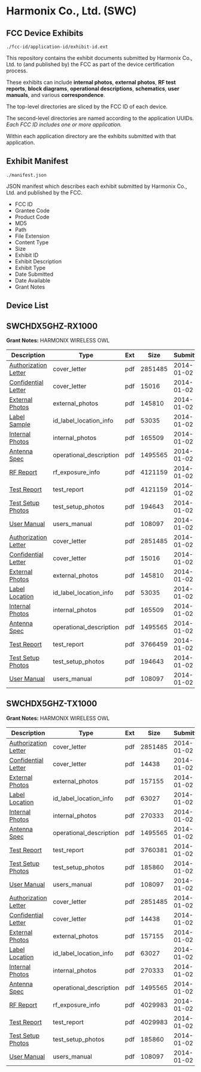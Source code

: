 # Harmonix Co., Ltd. (SWC)
## FCC Device Exhibits

```
./fcc-id/application-id/exhibit-id.ext
```

This repository contains the exhibit documents submitted by Harmonix Co., Ltd. to (and published by) the FCC as part of the device certification process.

These exhibits can include **internal photos**, **external photos**, **RF test reports**, **block diagrams**, **operational descriptions**, **schematics**, **user manuals**, and various **correspondence**.

The top-level directories are sliced by the FCC ID of each device.

The second-level directories are named according to the application UUIDs. *Each FCC ID includes one or more application.*

Within each application directory are the exhibits submitted with that application. 

## Exhibit Manifest

```
./manifest.json
```

JSON manifest which describes each exhibit submitted by Harmonix Co., Ltd. and published by the FCC.

- FCC ID
- Grantee Code
- Product Code
- MD5
- Path
- File Extension
- Content Type
- Size
- Exhibit ID
- Exhibit Description
- Exhibit Type
- Date Submitted
- Date Available
- Grant Notes

## Device List
## SWCHDX5GHZ-RX1000
**Grant Notes:** HARMONIX WIRELESS OWL

| Description | Type | Ext | Size | Submitted | Available |
| ----------- | ---- | --- | ---- | --------- | --------- |
| [Authorization Letter](SWCHDX5GHZ-RX1000/24cc349d2e3fe65917cc3da227b4c29c/2155539.pdf) | cover_letter | pdf | 2851485 | 2014-01-02 | 2014-01-02 |
| [Confidential Letter](SWCHDX5GHZ-RX1000/24cc349d2e3fe65917cc3da227b4c29c/2155544.pdf) | cover_letter | pdf | 15016 | 2014-01-02 | 2014-01-02 |
| [External Photos](SWCHDX5GHZ-RX1000/24cc349d2e3fe65917cc3da227b4c29c/2155540.pdf) | external_photos | pdf | 145810 | 2014-01-02 | 2014-01-02 |
| [Label Sample](SWCHDX5GHZ-RX1000/24cc349d2e3fe65917cc3da227b4c29c/2155542.pdf) | id_label_location_info | pdf | 53035 | 2014-01-02 | 2014-01-02 |
| [Internal Photos](SWCHDX5GHZ-RX1000/24cc349d2e3fe65917cc3da227b4c29c/2155541.pdf) | internal_photos | pdf | 165509 | 2014-01-02 | 2014-01-02 |
| [Antenna Spec](SWCHDX5GHZ-RX1000/24cc349d2e3fe65917cc3da227b4c29c/2155538.pdf) | operational_description | pdf | 1495565 | 2014-01-02 | 2014-01-02 |
| [RF Report](SWCHDX5GHZ-RX1000/24cc349d2e3fe65917cc3da227b4c29c/2155571.pdf) | rf_exposure_info | pdf | 4121159 | 2014-01-02 | 2014-01-02 |
| [Test Report](SWCHDX5GHZ-RX1000/24cc349d2e3fe65917cc3da227b4c29c/2155571.pdf) | test_report | pdf | 4121159 | 2014-01-02 | 2014-01-02 |
| [Test Setup Photos](SWCHDX5GHZ-RX1000/24cc349d2e3fe65917cc3da227b4c29c/2155546.pdf) | test_setup_photos | pdf | 194643 | 2014-01-02 | 2014-01-02 |
| [User Manual](SWCHDX5GHZ-RX1000/24cc349d2e3fe65917cc3da227b4c29c/2155543.pdf) | users_manual | pdf | 108097 | 2014-01-02 | 2014-01-02 |
| [Authorization Letter](SWCHDX5GHZ-RX1000/f386124aa6440872c2c656c0baeb12b7/2155539.pdf) | cover_letter | pdf | 2851485 | 2014-01-02 | 2014-01-02 |
| [Confidential Letter](SWCHDX5GHZ-RX1000/f386124aa6440872c2c656c0baeb12b7/2155544.pdf) | cover_letter | pdf | 15016 | 2014-01-02 | 2014-01-02 |
| [External Photos](SWCHDX5GHZ-RX1000/f386124aa6440872c2c656c0baeb12b7/2155540.pdf) | external_photos | pdf | 145810 | 2014-01-02 | 2014-01-02 |
| [Label Location](SWCHDX5GHZ-RX1000/f386124aa6440872c2c656c0baeb12b7/2155542.pdf) | id_label_location_info | pdf | 53035 | 2014-01-02 | 2014-01-02 |
| [Internal Photos](SWCHDX5GHZ-RX1000/f386124aa6440872c2c656c0baeb12b7/2155541.pdf) | internal_photos | pdf | 165509 | 2014-01-02 | 2014-01-02 |
| [Antenna Spec](SWCHDX5GHZ-RX1000/f386124aa6440872c2c656c0baeb12b7/2155538.pdf) | operational_description | pdf | 1495565 | 2014-01-02 | 2014-01-02 |
| [Test Report](SWCHDX5GHZ-RX1000/f386124aa6440872c2c656c0baeb12b7/2155547.pdf) | test_report | pdf | 3766459 | 2014-01-02 | 2014-01-02 |
| [Test Setup Photos](SWCHDX5GHZ-RX1000/f386124aa6440872c2c656c0baeb12b7/2155546.pdf) | test_setup_photos | pdf | 194643 | 2014-01-02 | 2014-01-02 |
| [User Manual](SWCHDX5GHZ-RX1000/f386124aa6440872c2c656c0baeb12b7/2155543.pdf) | users_manual | pdf | 108097 | 2014-01-02 | 2014-01-02 |
## SWCHDX5GHZ-TX1000
**Grant Notes:** HARMONIX WIRELESS OWL

| Description | Type | Ext | Size | Submitted | Available |
| ----------- | ---- | --- | ---- | --------- | --------- |
| [Authorization Letter](SWCHDX5GHZ-TX1000/4a35ee9552ad7979a460571b2e8e90b4/2155592.pdf) | cover_letter | pdf | 2851485 | 2014-01-02 | 2014-01-02 |
| [Confidential Letter](SWCHDX5GHZ-TX1000/4a35ee9552ad7979a460571b2e8e90b4/2155597.pdf) | cover_letter | pdf | 14438 | 2014-01-02 | 2014-01-02 |
| [External Photos](SWCHDX5GHZ-TX1000/4a35ee9552ad7979a460571b2e8e90b4/2155593.pdf) | external_photos | pdf | 157155 | 2014-01-02 | 2014-01-02 |
| [Label Location](SWCHDX5GHZ-TX1000/4a35ee9552ad7979a460571b2e8e90b4/2155595.pdf) | id_label_location_info | pdf | 63027 | 2014-01-02 | 2014-01-02 |
| [Internal Photos](SWCHDX5GHZ-TX1000/4a35ee9552ad7979a460571b2e8e90b4/2155594.pdf) | internal_photos | pdf | 270333 | 2014-01-02 | 2014-01-02 |
| [Antenna Spec](SWCHDX5GHZ-TX1000/4a35ee9552ad7979a460571b2e8e90b4/2155538.pdf) | operational_description | pdf | 1495565 | 2014-01-02 | 2014-01-02 |
| [Test Report](SWCHDX5GHZ-TX1000/4a35ee9552ad7979a460571b2e8e90b4/2155654.pdf) | test_report | pdf | 3760381 | 2014-01-02 | 2014-01-02 |
| [Test Setup Photos](SWCHDX5GHZ-TX1000/4a35ee9552ad7979a460571b2e8e90b4/2155598.pdf) | test_setup_photos | pdf | 185860 | 2014-01-02 | 2014-01-02 |
| [User Manual](SWCHDX5GHZ-TX1000/4a35ee9552ad7979a460571b2e8e90b4/2155543.pdf) | users_manual | pdf | 108097 | 2014-01-02 | 2014-01-02 |
| [Authorization Letter](SWCHDX5GHZ-TX1000/8ef3b8a20271998a3ad063033d516d28/2155592.pdf) | cover_letter | pdf | 2851485 | 2014-01-02 | 2014-01-02 |
| [Confidential Letter](SWCHDX5GHZ-TX1000/8ef3b8a20271998a3ad063033d516d28/2155597.pdf) | cover_letter | pdf | 14438 | 2014-01-02 | 2014-01-02 |
| [External Photos](SWCHDX5GHZ-TX1000/8ef3b8a20271998a3ad063033d516d28/2155593.pdf) | external_photos | pdf | 157155 | 2014-01-02 | 2014-01-02 |
| [Label Location](SWCHDX5GHZ-TX1000/8ef3b8a20271998a3ad063033d516d28/2155595.pdf) | id_label_location_info | pdf | 63027 | 2014-01-02 | 2014-01-02 |
| [Internal Photos](SWCHDX5GHZ-TX1000/8ef3b8a20271998a3ad063033d516d28/2155594.pdf) | internal_photos | pdf | 270333 | 2014-01-02 | 2014-01-02 |
| [Antenna Spec](SWCHDX5GHZ-TX1000/8ef3b8a20271998a3ad063033d516d28/2155538.pdf) | operational_description | pdf | 1495565 | 2014-01-02 | 2014-01-02 |
| [RF Report](SWCHDX5GHZ-TX1000/8ef3b8a20271998a3ad063033d516d28/2155621.pdf) | rf_exposure_info | pdf | 4029983 | 2014-01-02 | 2014-01-02 |
| [Test Report](SWCHDX5GHZ-TX1000/8ef3b8a20271998a3ad063033d516d28/2155621.pdf) | test_report | pdf | 4029983 | 2014-01-02 | 2014-01-02 |
| [Test Setup Photos](SWCHDX5GHZ-TX1000/8ef3b8a20271998a3ad063033d516d28/2155598.pdf) | test_setup_photos | pdf | 185860 | 2014-01-02 | 2014-01-02 |
| [User Manual](SWCHDX5GHZ-TX1000/8ef3b8a20271998a3ad063033d516d28/2155543.pdf) | users_manual | pdf | 108097 | 2014-01-02 | 2014-01-02 |
